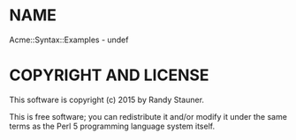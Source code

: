 # NAME

Acme::Syntax::Examples - undef

# COPYRIGHT AND LICENSE

This software is copyright (c) 2015 by Randy Stauner.

This is free software; you can redistribute it and/or modify it under
the same terms as the Perl 5 programming language system itself.
